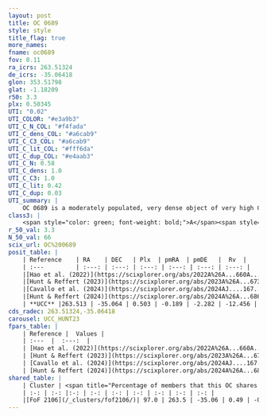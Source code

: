 ```yaml
---
layout: post
title: OC 0689
style: style
title_flag: true
more_names: 
fname: oc0689
fov: 0.11
ra_icrs: 263.51324
de_icrs: -35.06418
glon: 353.51798
glat: -1.18209
r50: 3.3
plx: 0.50345
UTI: "0.02"
UTI_COLOR: "#e3a9b3"
UTI_C_N_COL: "#f4fada"
UTI_C_dens_COL: "#a6cab9"
UTI_C_C3_COL: "#a6cab9"
UTI_C_lit_COL: "#fff6da"
UTI_C_dup_COL: "#e4aab3"
UTI_C_N: 0.58
UTI_C_dens: 1.0
UTI_C_C3: 1.0
UTI_C_lit: 0.42
UTI_C_dup: 0.03
UTI_summary: |
    OC 0689 is a moderately populated, very dense object of very high C3 quality. It was recently reported in the literature.<br><br><span style="color: #99180f; font-weight: bold;">Warning: </span>This is very likely a duplicate object, which shares a large percentage of members with at least one previously reported entry.
class3: |
    <span style="color: green; font-weight: bold;">A</span><span style="color: green; font-weight: bold;">A</span>
r_50_val: 3.3
N_50_val: 66
scix_url: OC%200689
posit_table: |
    | Reference    | RA    | DEC   | Plx  | pmRA  | pmDE   |  Rv  |
    | :---         | :---: | :---: | :---: | :---: | :---: | :---: |
    |[Hao et al. (2022)](https://scixplorer.org/abs/2022A%26A...660A...4H) | 263.496 | -35.059 | 0.522 | -0.191 | -2.238 | -- |
    |[Hunt & Reffert (2023)](https://scixplorer.org/abs/2023A%26A...673A.114H) | 263.526 | -35.065 | 0.501 | -0.187 | -2.293 | -7.023 |
    |[Cavallo et al. (2024)](https://scixplorer.org/abs/2024AJ....167...12C) | 263.519 | -35.05 | 0.499 | -- | -- | -- |
    |[Hunt & Reffert (2024)](https://scixplorer.org/abs/2024A%26A...686A..42H) | 263.526 | -35.065 | 0.501 | -0.187 | -2.293 | -7.023 |
    | **UCC** |263.513 | -35.064 | 0.503 | -0.189 | -2.282 | -12.456 | 
cds_radec: 263.51324,-35.06418
carousel: UCC_HUNT23
fpars_table: |
    | Reference |  Values |
    | :---  |  :---:  |
    | [Hao et al. (2022)](https://scixplorer.org/abs/2022A%26A...660A...4H) | `AG=3.14, age=8.0, Z=0.016` |
    | [Hunt & Reffert (2023)](https://scixplorer.org/abs/2023A%26A...673A.114H) | `AV50=4.234, diffAV50=2.461, MOD50=11.361, logAge50=7.999` |
    | [Cavallo et al. (2024)](https://scixplorer.org/abs/2024AJ....167...12C) | `AV50=4.64, dMod50=10.99, logAge50=8.09, [Fe/H]50=-0.4` |
    | [Hunt & Reffert (2024)](https://scixplorer.org/abs/2024A%26A...686A..42H) | `MassJ=1888.17` |
shared_table: |
    | Cluster | <span title="Percentage of members that this OC shares with the ones listed">%</span>   | RA   | DEC   | Plx   | pmRA  | pmDE  | Rv | UTI |
    | :-: | :-: |:-: | :-: | :-: | :-: | :-: | :-: | :-: |
    |[FoF 2106](/_clusters/fof2106/)| 97.0 | 263.5 | -35.06 | 0.49 | -0.21 | -2.26 | -14.34 |0.55 |
---
```

